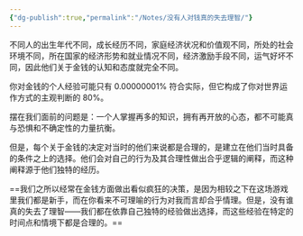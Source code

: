 ```yaml
---
{"dg-publish":true,"permalink":"/Notes/没有人对钱真的失去理智/"}
---
```



不同人的出生年代不同，成长经历不同，家庭经济状况和价值观不同，所处的社会环境不同，所在国家的经济形势和就业情况不同，经济激励手段不同，运气好坏不同，因此他们关于金钱的认知和态度就完全不同。

你对金钱的个人经验可能只有 0.00000001% 符合实际，但它构成了你对世界运作方式的主观判断的 80%。

摆在我们面前的问题是：一个人掌握再多的知识，拥有再开放的心态，都不可能真与恐惧和不确定性的力量抗衡。

但是，每个关于金钱的决定对当时的他们来说都是合理的，是建立在他们当时具备的条件之上的选择。他们会对自己的行为及其合理性做出合乎逻辑的阐释，而这种阐释源于他们独特的经历。

==我们之所以经常在金钱方面做出看似疯狂的决策，是因为相较之下在这场游戏里我们都是新手，而在你看来不可理喻的行为对我而言却合乎情理。但是，没有谁真的失去了理智——我们都在依靠自己独特的经验做出选择，而这些经验在特定的时间点和情境下都是合理的。==
